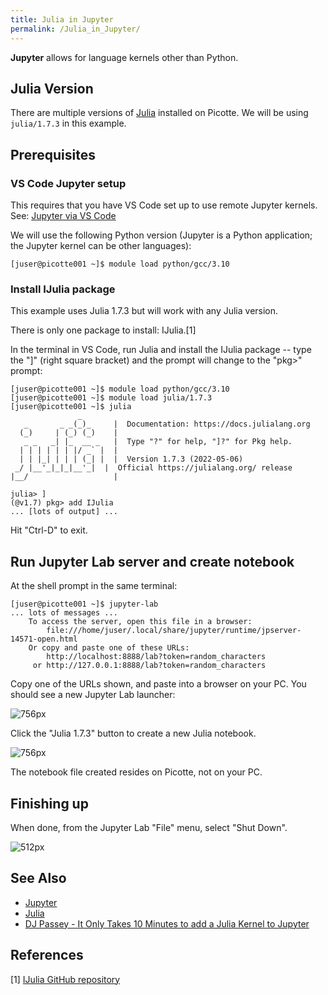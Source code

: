 ```yaml
---
title: Julia in Jupyter
permalink: /Julia_in_Jupyter/
---
```


**Jupyter** allows for language kernels other than Python.

Julia Version
-------------

There are multiple versions of [Julia](/Julia "wikilink") installed on
Picotte. We will be using `julia/1.7.3` in this example.

Prerequisites
-------------

### VS Code Jupyter setup

This requires that you have VS Code set up to use remote Jupyter
kernels. See: [Jupyter via VS Code](/Jupyter_via_VS_Code "wikilink")

We will use the following Python version (Jupyter is a Python
application; the Jupyter kernel can be other languages):

``` text
[juser@picotte001 ~]$ module load python/gcc/3.10
```

### Install IJulia package

This example uses Julia 1.7.3 but will work with any Julia version.

There is only one package to install: IJulia.[1]

In the terminal in VS Code, run Julia and install the IJulia package --
type the "\]" (right square bracket) and the prompt will change to the
"pkg&gt;" prompt:

``` text
[juser@picotte001 ~]$ module load python/gcc/3.10
[juser@picotte001 ~]$ module load julia/1.7.3
[juser@picotte001 ~]$ julia
               _
   _       _ _(_)_     |  Documentation: https://docs.julialang.org
  (_)     | (_) (_)    |
   _ _   _| |_  __ _   |  Type "?" for help, "]?" for Pkg help.
  | | | | | | |/ _` |  |
  | | |_| | | | (_| |  |  Version 1.7.3 (2022-05-06)
 _/ |__'_|_|_|__'_|  |  Official https://julialang.org/ release
|__/                   |

julia> ]
(@v1.7) pkg> add IJulia
... [lots of output] ...
```

Hit "Ctrl-D" to exit.

Run Jupyter Lab server and create notebook
------------------------------------------

At the shell prompt in the same terminal:

``` text
[juser@picotte001 ~]$ jupyter-lab
... lots of messages ...
    To access the server, open this file in a browser:
        file:///home/juser/.local/share/jupyter/runtime/jpserver-14571-open.html
    Or copy and paste one of these URLs:
        http://localhost:8888/lab?token=random_characters
     or http://127.0.0.1:8888/lab?token=random_characters
```

Copy one of the URLs shown, and paste into a browser on your PC. You
should see a new Jupyter Lab launcher:

![756px](/Jupyter_Lab_launcher_with_Julia.png "wikilink")

Click the "Julia 1.7.3" button to create a new Julia notebook.

![756px](/Julia_notebook_in_Jupyter_Lab_with_plot.png "wikilink")

The notebook file created resides on Picotte, not on your PC.

Finishing up
------------

When done, from the Jupyter Lab "File" menu, select "Shut Down".

![512px](/Shut_down_Jupyter_Lab.png "wikilink")

See Also
--------

-   [Jupyter](/Jupyter "wikilink")
-   [Julia](/Julia "wikilink")
-   [DJ Passey - It Only Takes 10 Minutes to add a Julia Kernel to Jupyter](https://medium.com/@djpasseyjr/it-only-takes-10-minutes-to-add-a-julia-kernel-to-jupyter-739490456a2b)

References
----------

<references/>

[1] [IJulia GitHub repository](https://github.com/JuliaLang/IJulia.jl)